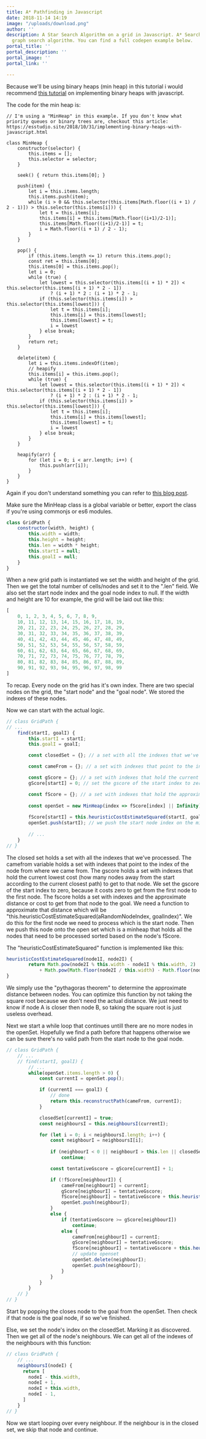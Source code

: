 ```yaml
---
title: A* Pathfinding in Javascript
date: 2018-11-14 14:19
image: "/uploads/download.png"
author: ''
description: A Star Search Algorithm on a grid in Javascript. A* Search is a best-first
  graph search algorithm. You can find a full codepen example below.
portal_title: ''
portal_description: ''
portal_image: ''
portal_link: ''

---
```

Because we'll be using binary heaps (min heap) in this tutorial i would recommend [this tutorial](https://esstudio.site/2018/10/31/implementing-binary-heaps-with-javascript.html) on implementing binary heaps with javascript. 

The code for the min heap is:

```
// I'm using a "MinHeap" in this example. If you don't know what priority queues or binary trees are, checkout this article: https://esstudio.site/2018/10/31/implementing-binary-heaps-with-javascript.html

class MinHeap {
    constructor(selector) {
        this.items = [];
        this.selector = selector;
    }

    seek() { return this.items[0]; }

    push(item) {
        let i = this.items.length;
        this.items.push(item);
        while (i > 0 && this.selector(this.items[Math.floor((i + 1) / 2 - 1)]) > this.selector(this.items[i])) {
            let t = this.items[i];
            this.items[i] = this.items[Math.floor((i+1)/2-1)];
            this.items[Math.floor((i+1)/2-1)] = t;
            i = Math.floor((i + 1) / 2 - 1);
        }
    }

    pop() {
        if (this.items.length <= 1) return this.items.pop();
        const ret = this.items[0];
        this.items[0] = this.items.pop();
        let i = 0;
        while (true) {
            let lowest = this.selector(this.items[(i + 1) * 2]) < this.selector(this.items[(i + 1) * 2 - 1]) 
                ? (i + 1) * 2 : (i + 1) * 2 - 1;
            if (this.selector(this.items[i]) > this.selector(this.items[lowest])) {
                let t = this.items[i];
                this.items[i] = this.items[lowest];
                this.items[lowest] = t;
                i = lowest             
            } else break;
        }
        return ret;
    }

    delete(item) {
        let i = this.items.indexOf(item);
        // heapify
        this.items[i] = this.items.pop();
        while (true) {
            let lowest = this.selector(this.items[(i + 1) * 2]) < this.selector(this.items[(i + 1) * 2 - 1]) 
                ? (i + 1) * 2 : (i + 1) * 2 - 1;
            if (this.selector(this.items[i]) > this.selector(this.items[lowest])) {
                let t = this.items[i];
                this.items[i] = this.items[lowest];
                this.items[lowest] = t;
                i = lowest             
            } else break;
        }
    }

    heapify(arr) {
        for (let i = 0; i < arr.length; i++) {
            this.push(arr[i]);
        }
    }
}
```

Again if you don't understand something you can refer to [this blog post](https://esstudio.site/2018/10/31/implementing-binary-heaps-with-javascript.html). 

Make sure the MinHeap class is a global variable or better, export the class if you're using commonjs or es6 modules. 

```javascript
class GridPath {
    constructor(width, height) {
        this.width = width;
        this.height = height;
        this.len = width * height;
        this.startI = null;
        this.goalI = null;
    }
}
```

When a new grid path is instantiated we set the width and height of the grid. Then we get the total number of cells/nodes and set it to the ".len" field. We also set the start node index and the goal node index to null. If the width and height are 10 for example, the grid will be laid out like this:

```javascript
[
	0, 1, 2, 3, 4, 5, 6, 7, 8, 9,
    10, 11, 12, 13, 14, 15, 16, 17, 18, 19,
    20, 21, 22, 23, 24, 25, 26, 27, 28, 29,
    30, 31, 32, 33, 34, 35, 36, 37, 38, 39,
    40, 41, 42, 43, 44, 45, 46, 47, 48, 49,
    50, 51, 52, 53, 54, 55, 56, 57, 58, 59,
    60, 61, 62, 63, 64, 65, 66, 67, 68, 69,
    70, 71, 72, 73, 74, 75, 76, 77, 78, 79,
    80, 81, 82, 83, 84, 85, 86, 87, 88, 89,
    90, 91, 92, 93, 94, 95, 96, 97, 98, 99
]
```

To recap. Every node on the grid has it's own index. There are two special nodes on the grid, the "start node" and the "goal node". We stored the indexes of these nodes.

Now we can start with the actual logic. 

```javascript
// class GridPath {
// ...
	find(startI, goalI) {
        this.startI = startI;
        this.goalI = goalI;

        const closedSet = {}; // a set with all the indexes that we've processed

        const cameFrom = {}; // a set with indexes that point to the index of the node from where we came from.

        const gScore = {}; // a set with indexes that hold the current lowest cost (how many nodes away from the start according to the current closest path) to get to that node.
        gScore[startI] = 0; // set the gscore of the start index to zero, because it costs zero to get from the first node to the first node.

        const fScore = {}; // a set with indexes that hold the approximate distance or cost to get from that node to the goal. We need a function to approximate that distance which will be "this.heuristicCostEstimateSquared(aRandomNodeIndex, goalIndex)"
      
        const openSet = new MinHeap(index => fScore[index] || Infinity); // a minheap that holds all the nodes that need to be processed sorted based on the node's fScore.
        
      	fScore[startI] = this.heuristicCostEstimateSquared(startI, goalI); // we set the initial approximate distance from the goal.
        openSet.push(startI); // we push the start node index on the minheap.
  
  		// ...
	}
// }
```

The closed set holds a set with all the indexes that we've processed. The camefrom variable holds a set with indexes that point to the index of the node from where we came from. The gscore holds a set with indexes that hold the current lowest cost (how many nodes away from the start according to the current closest path) to get to that node. We set the gscore of the start index to zero, because it costs zero to get from the first node to the first node. The fscore holds a set with indexes and the approximate distance or cost to get from that node to the goal. We need a function to approximate that distance which will be "this.heuristicCostEstimateSquared(aRandomNodeIndex, goalIndex)". We do this for the first node we need to process which is the start node. Then we push this node onto the open set which is a minheap that holds all the nodes that need to be processed sorted based on the node's fScore.

The "heuristicCostEstimateSquared" function is implemented like this:

```javascript 
heuristicCostEstimateSquared(node1I, node2I) {
        return Math.pow(node2I % this.width - node1I % this.width, 2) 
            + Math.pow(Math.floor(node2I / this.width) - Math.floor(node1I / this.width), 2);
}
```

We simply use the "pythagoras theorem" to determine the approximate distance between nodes. You can optimize this function by not taking the square root because we don't need the actual distance. We just need to know if node A is closer then node B, so taking the square root is just useless overhead.

Next we start a while loop that continues untill there are no more nodes in the openSet. Hopefully we find a path before that happens otherwise we can be sure there's no valid path from the start node to the goal node.

```javascript
// class GridPath {
	// ...
	// find(startI, goalI) {
		// ...
		while(openSet.items.length > 0) {
            const currentI = openSet.pop();

            if (currentI === goalI) {
                // done
                return this.reconstructPath(cameFrom, currentI);
            }

            closedSet[currentI] = true;
            const neighboursI = this.neighboursI(currentI);

            for (let i = 0; i < neighboursI.length; i++) {
                const neighbourI = neighboursI[i];
                
                if (neighbourI < 0 || neighbourI > this.len || closedSet[neighbourI])
                    continue;

                const tentativeGscore = gScore[currentI] + 1;

                if (!fScore[neighbourI]) {
                    cameFrom[neighbourI] = currentI;
                    gScore[neighbourI] = tentativeGscore;
                    fScore[neighbourI] = tentativeGscore + this.heuristicCostEstimateSquared(neighbourI, goalI);
                    openSet.push(neighbourI);
                }
                else {
                    if (tentativeGscore >= gScore[neighbourI])
                        continue;
                    else {
                        cameFrom[neighbourI] = currentI;
                        gScore[neighbourI] = tentativeGscore;
                        fScore[neighbourI] = tentativeGscore + this.heuristicCostEstimateSquared(neighbourI, goalI);
                        // update openset
                        openSet.delete(neighbourI);
                        openSet.push(neighbourI);
                    }
                }
            }
        }
	// }
// }
```

Start by popping the closes node to the goal from the openSet. Then check if that node is the goal node, if so we've finished.

Else, we set the node's index on the closedSet. Marking it as discovered. Then we get all of the node's neighbours. We can get all of the indexes of the neighbours with this function:

```javascript
// class GridPath {
    // ...
    neighboursI(nodeI) {
      return [
        nodeI - this.width,
        nodeI + 1,
        nodeI + this.width,
        nodeI - 1,
      ]
    }
// }
```

Now we start looping over every neighbour. If the neighbour is in the closed set, we skip that node and continue.  

